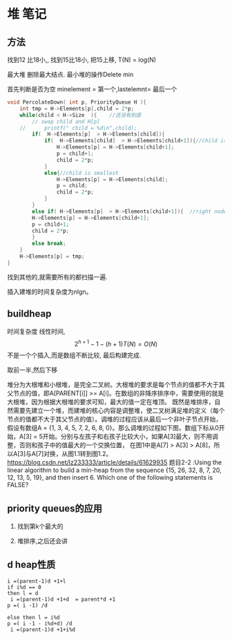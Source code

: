 # 堆 笔记

## 方法

找到12 比18小,,
找到15比18小, 把15上移, 
T(N) = log(N)

最大堆  删除最大结点.
最小堆的操作Delete min

首先判断是否为空
minelement = 第一个,lastelemnt= 最后一个

```cpp
void PercolateDown( int p, PriorityQueue H ){
	int tmp = H->Elements[p],child = 2*p;
	while(child < H->Size  ){    //还没有到底 
		// swap child and H[p]
	//		printf(" child = %d\n",child);
		if(  H->Elements[p]  > H->Elements[child]){ 
			if(  H->Elements[child]  > H->Elements[child+1]){//child is median
                H->Elements[p] = H->Elements[child+1];
                p = child+1;
                child = 2*p;
			}
			else{//child is smallest
                H->Elements[p] = H->Elements[child];
                p = child;
                child = 2*p;
			}
		}
		else if( H->Elements[p]  > H->Elements[child+1]){  //right node smaller than parent
		H->Elements[p] = H->Elements[child+1];
		p = child+1;
		child = 2*p;
		} 
		else break;
	}
	H->Elements[p] = tmp;
}
```

找到其他的,就需要所有的都扫描一遍.


插入建堆的时间复杂度为nlgn。

## buildheap

时间复杂度 线性时间,   
$$
2^{h+1} -1 -(h+1)  T(N) =O(N)
$$
不是一个个插入,而是数组不断比较, 最后构建完成.

取前一半,然后下移

堆分为大根堆和小根堆，是完全二叉树。大根堆的要求是每个节点的值都不大于其父节点的值，即A[PARENT[i]] >= A[i]。在数组的非降序排序中，需要使用的就是大根堆，因为根据大根堆的要求可知，最大的值一定在堆顶。
既然是堆排序，自然需要先建立一个堆，而建堆的核心内容是调整堆，使二叉树满足堆的定义（每个节点的值都不大于其父节点的值）。调堆的过程应该从最后一个非叶子节点开始，
假设有数组A = {1, 3, 4, 5, 7, 2, 6, 8, 0}。那么调堆的过程如下图，数组下标从0开始，A[3] = 5开始。分别与左孩子和右孩子比较大小，如果A[3]最大，则不用调整，否则和孩子中的值最大的一个交换位置，
在图1中是A[7] > A[3] > A[8]，所以A[3]与A[7]对换，从图1.1转到图1.2。 
https://blog.csdn.net/lz233333/article/details/61629935
题目2-2 :Using the linear algorithm to build a min-heap from the sequence {15, 26, 32, 8, 7, 20, 12, 13, 5, 19}, and then insert 6. Which one of the following statements is FALSE?

## priority queues的应用

1. 找到第k个最大的

2. 堆排序,之后还会讲

## d heap性质

```
i =(parent-1)d +1+l 
if i%d == 0 
then l = d  
 i =(parent-1)d +1+d  = parent*d +1
p =( i -1) /d 

else then l = i%d
p =( i -1 - i%d+d) /d 
 i =(parent-1)d +1+i%d 
```

